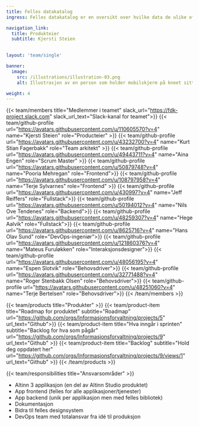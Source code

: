 ```yaml
---
title: Felles datakatalog
ingress: Felles datakatalog er en oversikt over hvilke data de ulike offentlige virksomhetene har, hvordan de henger sammen og hva de betyr.

navigation_link:
  title: Produkteier
  subtitle: Kjersti Steien
  

layout: 'team/single'

banner:
  image:
    src: /illustrations/illustration-03.png
    alt: Illustrasjon av en person som holder mobilskjerm på kneet sitt

weight: 4
---
```


{{< team/members title="Medlemmer i teamet" slack_url="https://fdk-project.slack.com" slack_url_text="Slack-kanal for teamet">}}
{{< team/github-profile url="https://avatars.githubusercontent.com/u/110605570?v=4" name="Kjersti Steien" role="Producteier" >}}
{{< team/github-profile url="https://avatars.githubusercontent.com/u/43232700?v=4" name="Kurt Stian Fagerbakk" role="Team arkitekt" >}}
{{< team/github-profile url="https://avatars.githubusercontent.com/u/49443711?v=4" name="Aina Engen" role="Scrum Master" >}}
{{< team/github-profile url="https://avatars.githubusercontent.com/u/50879748?v=4" name="Pooria Mehregan" role="Frontend">}}
{{< team/github-profile url="https://avatars.githubusercontent.com/u/108797958?v=4" name="Terje Sylvarnes" role="Frontend" >}}
{{< team/github-profile url="https://avatars.githubusercontent.com/u/430997?v=4" name="Jeff Reiffers" role="Fullstack">}}
{{< team/github-profile url="https://avatars.githubusercontent.com/u/50194012?v=4" name="Nils Ove Tendenes" role="Backend">}}
{{< team/github-profile url="https://avatars.githubusercontent.com/u/48259307?v=4" name="Hege Aalvik" role="Fullstack">}}
{{< team/github-profile url="https://avatars.githubusercontent.com/u/8625716?v=4" name="Hans Olav Sund" role="DevOps-ingeniør">}}
{{< team/github-profile url="https://avatars.githubusercontent.com/u/121860376?v=4" name="Mateus Furuløkken" role="Interaksjonsdesigner">}}
{{< team/github-profile url="https://avatars.githubusercontent.com/u/48056195?v=4" name="Espen Slotvik" role="Behovsdriver">}}
{{< team/github-profile url="https://avatars.githubusercontent.com/u/32771488?v=4" name="Roger Stenbakk Olsen" role="Behovsdriver">}}
{{< team/github-profile url="https://avatars.githubusercontent.com/u/48251060?v=4" name="Terje Bertelsen" role="Behovsdriver">}}
{{< /team/members >}}

{{< team/products title="Produkter" >}}
{{< team/product-item title="Roadmap for produktet" subtitle="Roadmap" url="https://github.com/orgs/Informasjonsforvaltning/projects/5" url_text="Github">}}
{{< team/product-item title="Hva inngår i sprinten" subtitle="Backlog for hva som pågår" url="https://github.com/orgs/Informasjonsforvaltning/projects/9" url_text="Github" >}}
{{< team/product-item title="Backlog" subtitle="Hold deg oppdatert her" url="https://github.com/orgs/Informasjonsforvaltning/projects/9/views/1" url_text="Github" >}}
{{< /team/products >}}

{{< team/responsibilities title="Ansvarsområder" >}}

- Altinn 3 applikasjon (en del av Altinn Studio produktet)
- App frontend (felles for alle applikasjoner/tjenester)
- App backend (unik per applikasjon men med felles bibliotek)
- Dokumentasjon
- Bidra til felles designsystem
- DevOps team med totalansvar fra idé til produksjon
